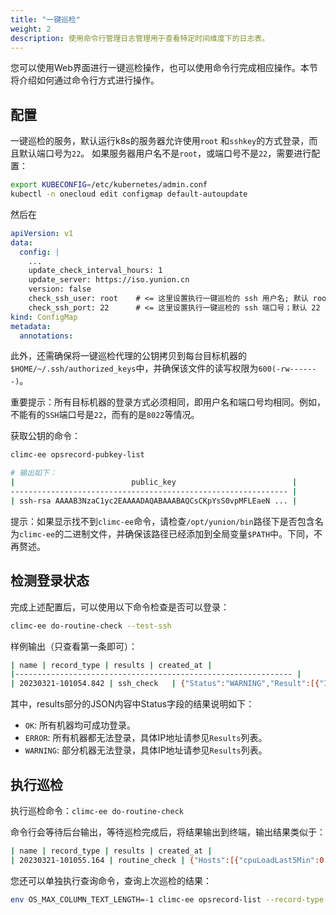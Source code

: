 ```yaml
---
title: "一键巡检"
weight: 2
description: 使用命令行管理日志管理用于查看特定时间维度下的日志表。
---
```


您可以使用Web界面进行一键巡检操作，也可以使用命令行完成相应操作。本节将介绍如何通过命令行方式进行操作。

## 配置

一键巡检的服务，默认运行k8s的服务器允许使用`root` 和`sshkey`的方式登录，而且默认端口号为`22`。
如果服务器用户名不是`root`，或端口号不是`22`，需要进行配置：

```bash
export KUBECONFIG=/etc/kubernetes/admin.conf
kubectl -n onecloud edit configmap default-autoupdate
```

然后在

```yaml
apiVersion: v1
data:
  config: |
    ...
    update_check_interval_hours: 1
    update_server: https://iso.yunion.cn
    version: false
    check_ssh_user: root    # <= 这里设置执行一键巡检的 ssh 用户名; 默认 root
    check_ssh_port: 22      # <= 这里设置执行一键巡检的 ssh 端口号；默认 22
kind: ConfigMap
metadata:
  annotations:
```

此外，还需确保将一键巡检代理的公钥拷贝到每台目标机器的`$HOME/~/.ssh/authorized_keys`中，并确保该文件的读写权限为`600(-rw-------)`。

重要提示：所有目标机器的登录方式必须相同，即用户名和端口号均相同。例如，不能有的`SSH`端口号是`22`，而有的是`8022`等情况。

获取公钥的命令：

```bash
climc-ee opsrecord-pubkey-list

# 输出如下：
|                          public_key                          |
-------------------------------------------------------------- |
| ssh-rsa AAAAB3NzaC1yc2EAAAADAQABAAABAQCsCKpYsS0vpMFLEaeN ... |

```

提示：如果显示找不到`climc-ee`命令，请检查`/opt/yunion/bin`路径下是否包含名为`climc-ee`的二进制文件，并确保该路径已经添加到全局变量`$PATH`中。下同，不再赘述。

## 检测登录状态

完成上述配置后，可以使用以下命令检查是否可以登录：

```bash
climc-ee do-routine-check --test-ssh
```

样例输出（只查看第一条即可）：

```bash
| name | record_type | results | created_at |
|-------------------------------------------------------------- |
| 20230321-101054.842 | ssh_check   | {"Status":"WARNING","Result":[{"Ip":"192.168.222.111","Status":"OK"},{"Ip":"192.168.222.112","Status":"OK"},{"Ip":"192.168.222.114","Status":"OK"},{"Ip":"192.168.222.102","Status":"OK"},{"Ip":"10.168.222.236","Status":"OK"},{"Ip":"10.168.222.219","Status":"OK"},{"Ip":"192.168.222.171","Status":"OK"},{"Ip":"192.168.222.172","Status":"ssh: handshake failed: ssh: unable to authenticate, attempted methods [none publickey], no supported methods remain"},{"Ip":"192.168.222.173","Status":"ssh: handshake failed: ssh: unable to authenticate, attempted methods [none publickey], no supported methods remain"},{"Ip":"192.168.222.174","Status":"OK"}],"Bad":2,"Good":8} | 2023-03-21T10:34:54.000000Z
```

其中，results部分的JSON内容中Status字段的结果说明如下：

* `OK`: 所有机器均可成功登录。
* `ERROR`: 所有机器都无法登录，具体IP地址请参见`Results`列表。
* `WARNING`: 部分机器无法登录，具体IP地址请参见`Results`列表。

## 执行巡检

执行巡检命令：`climc-ee do-routine-check`

命令行会等待后台输出，等待巡检完成后，将结果输出到终端，输出结果类似于：

```bash
| name | record_type | results | created_at |
| 20230321-101055.164 | routine_check | {"Hosts":[{"cpuLoadLast5Min":0.01,"cpuStatus":"OK","diskOptUsage":"","diskRootUsage":"50%","diskStatus":"OK","memUsage":"91%","hostStatus":"OK","nodeIp":"192.168.222.111","nodeName":"ceph-01","ntpDetails":"Tue 21 Mar 2023 06:09:56 AM EDT -0.297614 seconds","ntpStatus":"OK","qemuVersion":["yunion-qemu-4.2.0-4.2.0-20221009.el7.x86_64"],"timeStamp":"2023-03-21T06:09:55.000000Z","Roles":["host"]},{"cpuLoadLast5Min":0.21,"cpuStatus":"OK","diskOptUsage":"","diskRootUsage":"54%","diskStatus":"OK","memUsage":"25%","hostStatus":"WARNING","nodeIp":"192.168.222.174","nodeName":"office-controller04-rpi4","ntpDetails":"hwclock: Cannot access the Hardware Clock via any known method. hwclock: Use the --verbose option to see the\ndetails of our search for an access method.","ntpStatus":"ERROR","qemuVersion":[""],"timeStamp":"2023-03-21T18:10:51.000000Z","Roles":["host"]}],"K8s":{"k8sCertDetails":[{"CERTIFICATE":"admin.conf","EXPIRES":"Aug 19, 2121 08:24 UTC","RESIDUAL TIME":"98y","EXTERNALLY MANAGED":"no"}],"k8sCertStatus":"OK","k8sResult":"OK","k8sDetails":{"pods":76,"errorPods":12,"runningPods":64,"nodes":10,"runningNodes":10,"errorNodes":0},"k8sErrorPods":["calico-node-whnlh","kube-proxy-7cct2","monitor-promtail-2x9r8","default-host-759vh","default-host-deployer-4bwxj","default-host-deployer-9wpgl","default-host-deployer-bztmd","default-host-deployer-g5wk8","default-host-deployer-lxllm","default-host-deployer-wds7x","default-host-health-hk7rz","default-host-image-m49sh","default-host-r2qf7","default-suggestion-577cbd459c-b5gxs","default-telegraf-6scqz","rook-ceph-osd-11-7b6dcdbd45-5r4fw","rook-ceph-osd-prepare-ceph-02-fxvj5","rook-ceph-osd-prepare-ceph-04-2ffpw","rook-ceph-osd-prepare-ceph-05-8lzmn"],"k8sErrorNodes":[],"k8sVersion":"v3.10.0","k8sRoles":[{"Host":"192.168.222.111","Labels":["host"]},{"Host":"192.168.222.112","Labels":["host"]},{"Host":"192.168.222.114","Labels":["host"]},{"Host":"192.168.222.102","Labels":["host"]},{"Host":"10.168.222.236","Labels":["lbagent"]},{"Host":"10.168.222.219","Labels":["lbagent"]},{"Host":"192.168.222.171","Labels":["baremetal","controller"]},{"Host":"192.168.222.172","Labels":[]},{"Host":"192.168.222.173","Labels":[]},{"Host":"192.168.222.174","Labels":["host"]}]},"Mysql":{"mysqlAbortedConnectionDetails":"Aborted_connects 2","mysqlAbortedConnectionStatus":"ERROR","mysqlSlaveDetails":"","mysqlSlaveStatus":"","mysqlStatus":"OK","mysqlStatusDetails":{"Flush tables":1,"Open tables":1677,"Opens":1789,"Queries per second avg":1796.37,"Questions":126178889,"Slow queries":297,"Threads":156,"Uptime":70241}}} | 2023-03-21T10:09:55.000000Z |
```

您还可以单独执行查询命令，查询上次巡检的结果：

```bash
env OS_MAX_COLUMN_TEXT_LENGTH=-1 climc-ee opsrecord-list --record-type routine_check --limit 1
```
